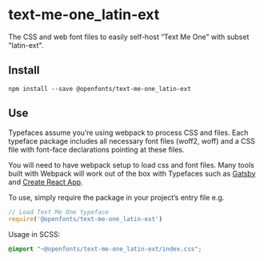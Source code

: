 
# text-me-one_latin-ext

The CSS and web font files to easily self-host “Text Me One” with subset "latin-ext".

## Install

`npm install --save @openfonts/text-me-one_latin-ext`

## Use

Typefaces assume you’re using webpack to process CSS and files. Each typeface
package includes all necessary font files (woff2, woff) and a CSS file with
font-face declarations pointing at these files.

You will need to have webpack setup to load css and font files. Many tools built
with Webpack will work out of the box with Typefaces such as [Gatsby](https://github.com/gatsbyjs/gatsby)
and [Create React App](https://github.com/facebookincubator/create-react-app).

To use, simply require the package in your project’s entry file e.g.

```javascript
// Load Text Me One typeface
require('@openfonts/text-me-one_latin-ext')
```

Usage in SCSS:
```scss
@import "~@openfonts/text-me-one_latin-ext/index.css";
```
